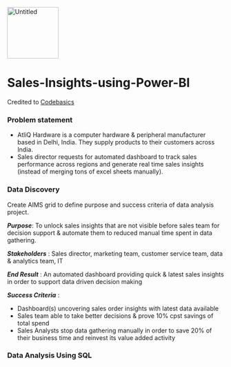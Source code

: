 <img width="119" alt="Untitled" src="https://user-images.githubusercontent.com/105427308/188606715-5a74c902-93d6-43bc-9e1e-8ca8ee6f079c.png">

# Sales-Insights-using-Power-BI
Credited to [Codebasics](https://www.youtube.com/playlist?list=PLeo1K3hjS3utcb9nKtanhcn8jd2E0Hp9b)

### Problem statement <br>
* AtliQ Hardware is a  computer hardware & peripheral manufacturer based in Delhi, India. They supply products to their customers across India. 
* Sales director requests for automated dashboard to track sales performance across regions and generate real time sales insights (instead of merging tons of excel sheets manually). 

### Data Discovery <br>
Create AIMS grid to define purpose and success criteria of data analysis project. 

***Purpose***: To unlock sales insights that are not visible before sales team for decision support & automate them to reduced manual time spent in data gathering. 

***Stakeholders*** : Sales director, marketing team, customer service team, data & analytics team, IT

***End Result*** : An automated dashboard providing quick & latest sales insights in order to support data driven decision making

***Success Criteria*** : 
* Dashboard(s) uncovering sales order insights with latest data available 
* Sales team able to take better decisions & prove 10% cpst savings of total spend
* Sales Analysts stop data gathering manually in order to save 20% of their business time and reinvest its value added activity 

### Data Analysis Using SQL

